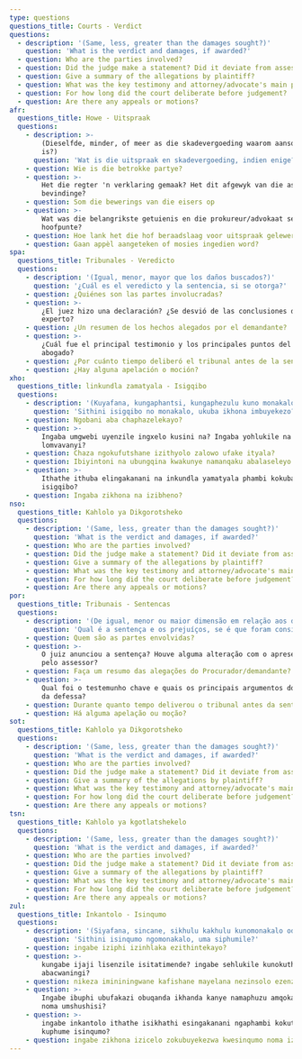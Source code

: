 ```yaml
---
type: questions
questions_title: Courts - Verdict
questions:
  - description: '(Same, less, greater than the damages sought?)'
    question: 'What is the verdict and damages, if awarded?'
  - question: Who are the parties involved?
  - question: Did the judge make a statement? Did it deviate from assessor's findings?
  - question: Give a summary of the allegations by plaintiff?
  - question: What was the key testimony and attorney/advocate's main points?
  - question: For how long did the court deliberate before judgement?
  - question: Are there any appeals or motions?
afr:
  questions_title: Howe - Uitspraak
  questions:
    - description: >-
        (Dieselfde, minder, of meer as die skadevergoeding waarom aansoek gedoen
        is?)
      question: 'Wat is die uitspraak en skadevergoeding, indien enige?'
    - question: Wie is die betrokke partye?
    - question: >-
        Het die regter 'n verklaring gemaak? Het dit afgewyk van die assessor se
        bevindinge?
    - question: Som die bewerings van die eisers op
    - question: >-
        Wat was die belangrikste getuienis en die prokureur/advokaat se
        hoofpunte?
    - question: Hoe lank het die hof beraadslaag voor uitspraak gelewer is?
    - question: Gaan appèl aangeteken of mosies ingedien word?
spa:
  questions_title: Tribunales - Veredicto
  questions:
    - description: '(Igual, menor, mayor que los daños buscados?)'
      question: '¿Cuál es el veredicto y la sentencia, si se otorga?'
    - question: ¿Quiénes son las partes involucradas?
    - question: >-
        ¿El juez hizo una declaración? ¿Se desvió de las conclusiones del
        experto?
    - question: ¿Un resumen de los hechos alegados por el demandante?
    - question: >-
        ¿Cuál fue el principal testimonio y los principales puntos del abogado /
        abogado?
    - question: ¿Por cuánto tiempo deliberó el tribunal antes de la sentencia?
    - question: ¿Hay alguna apelación o moción?
xho:
  questions_title: linkundla zamatyala - Isigqibo
  questions:
    - description: '(Kuyafana, kungaphantsi, kungaphezulu kuno monakalo?)'
      question: 'Sithini isigqibo no monakalo, ukuba ikhona imbuyekezo?'
    - question: Ngobani aba chaphazelekayo?
    - question: >-
        Ingaba umgwebi uyenzile ingxelo kusini na? Ingaba yohlukile na kuphando
        lomvavanyi?
    - question: Chaza ngokufutshane izithyolo zalowo ufake ityala?
    - question: Ibiyintoni na ubungqina kwakunye namanqaku abalaseleyo amagqwetha?
    - question: >-
        Ithathe ithuba elingakanani na inkundla yamatyala phambi kokuba ithathe
        isigqibo?
    - question: Ingaba zikhona na izibheno?
nso:
  questions_title: Kahlolo ya Dikgorotsheko
  questions:
    - description: '(Same, less, greater than the damages sought?)'
      question: 'What is the verdict and damages, if awarded?'
    - question: Who are the parties involved?
    - question: Did the judge make a statement? Did it deviate from assessor's findings?
    - question: Give a summary of the allegations by plaintiff?
    - question: What was the key testimony and attorney/advocate's main points?
    - question: For how long did the court deliberate before judgement?
    - question: Are there any appeals or motions?
por:
  questions_title: Tribunais - Sentencas
  questions:
    - description: '(De igual, menor ou maior dimensão em relação aos danos estimados)'
      question: 'Qual é a sentença e os prejuíços, se é que foram considerados?'
    - question: Quem são as partes envolvidas?
    - question: >-
        O juiz anunciou a sentença? Houve alguma alteração com o apresentado
        pelo assessor?
    - question: Faça um resumo das alegações do Procurador/demandante?
    - question: >-
        Qual foi o testemunho chave e quais os principais argumentos do advogado
        da defessa?
    - question: Durante quanto tempo deliverou o tribunal antes da sentença?
    - question: Há alguma apelação ou moção?
sot:
  questions_title: Kahlolo ya Dikgorotsheko
  questions:
    - description: '(Same, less, greater than the damages sought?)'
      question: 'What is the verdict and damages, if awarded?'
    - question: Who are the parties involved?
    - question: Did the judge make a statement? Did it deviate from assessor's findings?
    - question: Give a summary of the allegations by plaintiff?
    - question: What was the key testimony and attorney/advocate's main points?
    - question: For how long did the court deliberate before judgement?
    - question: Are there any appeals or motions?
tsn:
  questions_title: Kahlolo ya kgotlatshekelo
  questions:
    - description: '(Same, less, greater than the damages sought?)'
      question: 'What is the verdict and damages, if awarded?'
    - question: Who are the parties involved?
    - question: Did the judge make a statement? Did it deviate from assessor's findings?
    - question: Give a summary of the allegations by plaintiff?
    - question: What was the key testimony and attorney/advocate's main points?
    - question: For how long did the court deliberate before judgement?
    - question: Are there any appeals or motions?
zul:
  questions_title: Inkantolo - Isinqumo
  questions:
    - description: '(Siyafana, sincane, sikhulu kakhulu kunomonakalo odalekile? )'
      question: 'Sithini isinqumo ngomonakalo, uma siphumile?'
    - question: ingabe iziphi izinhlaka ezithintekayo?
    - question: >-
        kungabe ijaji lisenzile isitatimende? ingabe sehlukile kunokutholwe
        abacwaningi?
    - question: nikeza imininingwane kafishane mayelana nezinsolo ezenziwe ummangali
    - question: >-
        Ingabe ibuphi ubufakazi obuqanda ikhanda kanye namaphuzu amqoka kammeli
        noma umshushisi?
    - question: >-
        ingabe inkantolo ithathe isikhathi esingakanani ngaphambi kokuthi
        kuphume isinqumo?
    - question: ingabe zikhona izicelo zokubuyekezwa kwesinqumo noma iziphakamiso
---
```


